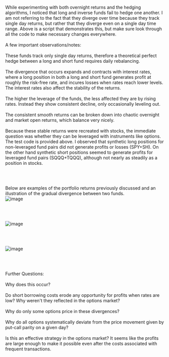 While experimenting with both overnight returns and the hedging algorithms, I noticed that long and inverse funds fail to hedge one another. I am not referring to the fact that they diverge over time because they track single day returns, but rather that they diverge even on a single day time range. Above is a script that demonstrates this, but make sure look through all the code to make necessary changes everywhere. 
</br>
</br>
A few important observations/notes: 
</br>
</br>
These funds track only single day returns, therefore a theoretical perfect hedge between a long and short fund requires daily rebalancing. 
</br>
</br>
The divergence that occurs expands and contracts with interest rates, where a long position in both a long and short fund generates profit at roughly the risk-free rate, and incures losses when rates reach lower levels. The interest rates also affect the stability of the returns. 
</br>
</br>
The higher the leverage of the funds, the less affected they are by rising rates. Instead they show consistent decline, only occasionally leveling out. 
</br>
</br>
The consistent smooth returns can be broken down into chaotic overnight and market open returns, which balance very nicely.
</br>
</br>
Because these stable returns were recreated with stocks, the immediate question was whether they can be leveraged with instruments like options. The test code is provided above. I observed that synthetic long positions for non-leveraged fund pairs did not generate profits or losses (SPY+SH). On the other hand synthetic short positions seemed to generate profits for leveraged fund pairs (SQQQ+TQQQ), although not nearly as steadily as a position in stocks. 

</br>
</br>

Below are examples of the portfolio returns previously discussed and an illustration of the gradual divergence between two funds.  
![image](https://user-images.githubusercontent.com/102199762/212520028-e350120c-a70b-4bcd-9af8-950d48a07b92.png)

</br>
</br>

![image](https://user-images.githubusercontent.com/102199762/212520051-acee4877-23ce-4268-baea-ec075b63d234.png)

</br>
</br>

![image](https://user-images.githubusercontent.com/102199762/212520076-27111172-d517-4a6b-a919-b39b44e26667.png)

</br>
</br>

Further Questions:
</br>
</br>
Why does this occur? 
</br>
</br>
Do short borrowing costs erode any opportunity for profits when rates are low? Why weren't they reflected in the options market?
</br>
</br>
Why do only some options price in these divergences?
</br>
</br>
Why do all options systematically deviate from the price movement given by put-call parity on a given day?
</br>
</br>
Is this an effective strategy in the options market? It seems like the profits are large enough to make it possible even after the costs associated with frequent transactions. 
